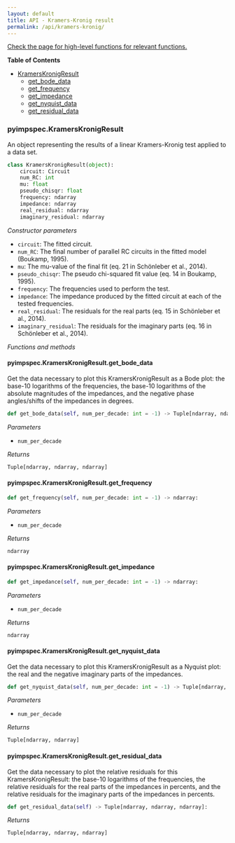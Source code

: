 ```yaml
---
layout: default
title: API - Kramers-Kronig result
permalink: /api/kramers-kronig/
---
```


[Check the page for high-level functions for relevant functions.](https://vyrjana.github.io/pyimpspec/api/high-level-functions)

**Table of Contents**

- [KramersKronigResult](#pyimpspeckramerskronigresult)
	- [get_bode_data](#pyimpspeckramerskronigresultget_bode_data)
	- [get_frequency](#pyimpspeckramerskronigresultget_frequency)
	- [get_impedance](#pyimpspeckramerskronigresultget_impedance)
	- [get_nyquist_data](#pyimpspeckramerskronigresultget_nyquist_data)
	- [get_residual_data](#pyimpspeckramerskronigresultget_residual_data)


### **pyimpspec.KramersKronigResult**

An object representing the results of a linear Kramers-Kronig test applied to a data set.

```python
class KramersKronigResult(object):
	circuit: Circuit
	num_RC: int
	mu: float
	pseudo_chisqr: float
	frequency: ndarray
	impedance: ndarray
	real_residual: ndarray
	imaginary_residual: ndarray
```

_Constructor parameters_

- `circuit`: The fitted circuit.
- `num_RC`: The final number of parallel RC circuits in the fitted model (Boukamp, 1995).
- `mu`: The mu-value of the final fit (eq. 21 in Schönleber et al., 2014).
- `pseudo_chisqr`: The pseudo chi-squared fit value (eq. 14 in Boukamp, 1995).
- `frequency`: The frequencies used to perform the test.
- `impedance`: The impedance produced by the fitted circuit at each of the tested frequencies.
- `real_residual`: The residuals for the real parts (eq. 15 in Schönleber et al., 2014).
- `imaginary_residual`: The residuals for the imaginary parts (eq. 16 in Schönleber et al., 2014).


_Functions and methods_

#### **pyimpspec.KramersKronigResult.get_bode_data**

Get the data necessary to plot this KramersKronigResult as a Bode plot: the base-10 logarithms of the frequencies, the base-10 logarithms of the absolute magnitudes of the impedances, and the negative phase angles/shifts of the impedances in degrees.

```python
def get_bode_data(self, num_per_decade: int = -1) -> Tuple[ndarray, ndarray, ndarray]:
```


_Parameters_

- `num_per_decade`


_Returns_
```python
Tuple[ndarray, ndarray, ndarray]
```

#### **pyimpspec.KramersKronigResult.get_frequency**


```python
def get_frequency(self, num_per_decade: int = -1) -> ndarray:
```


_Parameters_

- `num_per_decade`


_Returns_
```python
ndarray
```

#### **pyimpspec.KramersKronigResult.get_impedance**


```python
def get_impedance(self, num_per_decade: int = -1) -> ndarray:
```


_Parameters_

- `num_per_decade`


_Returns_
```python
ndarray
```

#### **pyimpspec.KramersKronigResult.get_nyquist_data**

Get the data necessary to plot this KramersKronigResult as a Nyquist plot: the real and the negative imaginary parts of the impedances.

```python
def get_nyquist_data(self, num_per_decade: int = -1) -> Tuple[ndarray, ndarray]:
```


_Parameters_

- `num_per_decade`


_Returns_
```python
Tuple[ndarray, ndarray]
```

#### **pyimpspec.KramersKronigResult.get_residual_data**

Get the data necessary to plot the relative residuals for this KramersKronigResult: the base-10 logarithms of the frequencies, the relative residuals for the real parts of the impedances in percents, and the relative residuals for the imaginary parts of the impedances in percents.

```python
def get_residual_data(self) -> Tuple[ndarray, ndarray, ndarray]:
```


_Returns_
```python
Tuple[ndarray, ndarray, ndarray]
```



